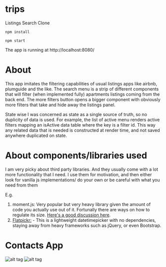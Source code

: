 # trips
Listings Search Clone

```
npm install
```

```
npm start
```

The app is running at http://localhost:8080/

# About

This app imitates the filtering capabilities of usual listings apps like airbnb, plumguide and the like. The search menu is a strip of different components that will filter (when implemented fully) apartments listings coming from the back end. The more filters button opens a bigger component with obviously more filters that take and hide away the listings panel.

State wise I was concerned as state as a single source of truth, so no duplicity of data is used. For example, the list of active menu renders active filters mapping an isActive data table where the key is a filter id. This way any related data that is needed is constructed at render time, and not saved anywhere duplicated on state.

# About components/libraries used

I am very picky about third party libraries. And they usually come with a lot more functionality that I need. I use them for motivation, and then either look for vanilla js implementations/ do your own or be careful with what you need from them

E.g.
1. moment.js: Very popular but very heavy library given the amount of code you actually use out of it. Fortunally there are ways on how to regulate its size. 
[Here's a good discussion here](https://github.com/moment/moment/issues/2373).
2. [Flatpickr:](https://chmln.github.io/flatpickr) - This is a lightweight datetimepicker with no dependencies, staying away from heavy frameworks such as jQuery, or even Bootstrap.

# Contacts App
![alt tag](http://assets.fincaspace.com/img/trips_screen_1.jpg)
![alt tag](http://assets.fincaspace.com/img/trips_screen_2.jpg)
